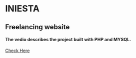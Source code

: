 # INIESTA

## Freelancing website

#### The vedio describes the project built with PHP and MYSQL.

<a href="https://embed-fastly.wistia.com/deliveries/2a7613e421c3c4fe31a4f6d6b44f0607a636d3ab.bin">Check Here</a>
